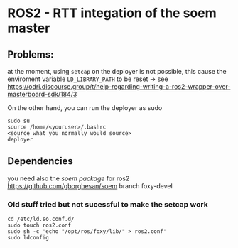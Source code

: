 # ROS2 - RTT integation of the soem master


## Problems:

at the moment, using `setcap` on the deployer is not possible, this cause the enviroment variable `LD_LIBRARY_PATH` to be reset -> see https://odri.discourse.group/t/help-regarding-writing-a-ros2-wrapper-over-masterboard-sdk/184/3 

On the other hand, you can run the deployer as sudo
```
sudo su
source /home/<youruser>/.bashrc
<source what you normally would source>
deployer
```

## Dependencies

you need also the _soem package_ for ros2
https://github.com/gborghesan/soem 
branch foxy-devel



### Old stuff tried but not sucessful to make the setcap work
```
cd /etc/ld.so.conf.d/
sudo touch ros2.conf
sudo sh -c 'echo "/opt/ros/foxy/lib/" > ros2.conf'
sudo ldconfig
```
